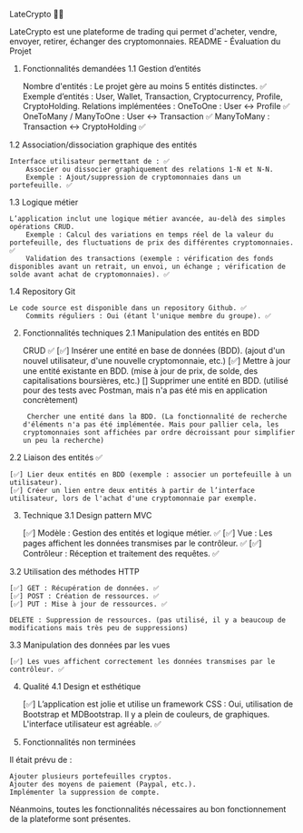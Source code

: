 LateCrypto 🚀💸

LateCrypto est une plateforme de trading qui permet d'acheter, vendre, envoyer, retirer, échanger des cryptomonnaies.
README - Évaluation du Projet
1. Fonctionnalités demandées
1.1 Gestion d’entités

    Nombre d'entités :
        Le projet gère au moins 5 entités distinctes. ✅
            Exemple d’entités : User, Wallet, Transaction, Cryptocurrency, Profile, CryptoHolding.
    Relations implémentées :
        OneToOne : User <-> Profile ✅
        OneToMany / ManyToOne : User <-> Transaction ✅
        ManyToMany : Transaction <-> CryptoHolding ✅

1.2 Association/dissociation graphique des entités

    Interface utilisateur permettant de : ✅
        Associer ou dissocier graphiquement des relations 1-N et N-N.
        Exemple : Ajout/suppression de cryptomonnaies dans un portefeuille. ✅

1.3 Logique métier

    L’application inclut une logique métier avancée, au-delà des simples opérations CRUD.
        Exemple : Calcul des variations en temps réel de la valeur du portefeuille, des fluctuations de prix des différentes cryptomonnaies. ✅
        Validation des transactions (exemple : vérification des fonds disponibles avant un retrait, un envoi, un échange ; vérification de solde avant achat de cryptomonnaies). ✅

1.4 Repository Git

    Le code source est disponible dans un repository Github. ✅
        Commits réguliers : Oui (étant l'unique membre du groupe). ✅

2. Fonctionnalités techniques
2.1 Manipulation des entités en BDD

    CRUD ✅
        [✅] Insérer une entité en base de données (BDD). (ajout d'un nouvel utilisateur, d'une nouvelle cryptomonnaie, etc.)
        [✅] Mettre à jour une entité existante en BDD. (mise à jour de prix, de solde, des capitalisations boursières, etc.)
        [] Supprimer une entité en BDD. (utilisé pour des tests avec Postman, mais n'a pas été mis en application concrètement)

        Chercher une entité dans la BDD. (La fonctionnalité de recherche d'éléments n'a pas été implémentée. Mais pour pallier cela, les cryptomonnaies sont affichées par ordre décroissant pour simplifier un peu la recherche)

2.2 Liaison des entités ✅

    [✅] Lier deux entités en BDD (exemple : associer un portefeuille à un utilisateur).
    [✅] Créer un lien entre deux entités à partir de l’interface utilisateur, lors de l'achat d'une cryptomonnaie par exemple.

3. Technique
3.1 Design pattern MVC

    [✅] Modèle : Gestion des entités et logique métier. ✅
    [✅] Vue : Les pages affichent les données transmises par le contrôleur. ✅
    [✅] Contrôleur : Réception et traitement des requêtes. ✅

3.2 Utilisation des méthodes HTTP

    [✅] GET : Récupération de données. ✅
    [✅] POST : Création de ressources. ✅
    [✅] PUT : Mise à jour de ressources. ✅

    DELETE : Suppression de ressources. (pas utilisé, il y a beaucoup de modifications mais très peu de suppressions)

3.3 Manipulation des données par les vues

    [✅] Les vues affichent correctement les données transmises par le contrôleur. ✅

4. Qualité
4.1 Design et esthétique

    [✅] L’application est jolie et utilise un framework CSS : Oui, utilisation de Bootstrap et MDBootstrap. Il y a plein de couleurs, de graphiques. L'interface utilisateur est agréable. ✅

5. Fonctionnalités non terminées

Il était prévu de :

    Ajouter plusieurs portefeuilles cryptos.
    Ajouter des moyens de paiement (Paypal, etc.).
    Implémenter la suppression de compte.

Néanmoins, toutes les fonctionnalités nécessaires au bon fonctionnement de la plateforme sont présentes.
